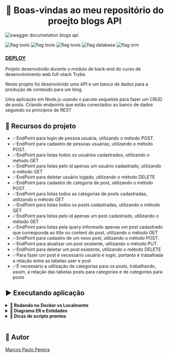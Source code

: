 <h1 align="center">🎉 Boas-vindas ao meu repositório do proejto blogs API </h1>

![swagger documetation blogs api](https://user-images.githubusercontent.com/104791582/225178878-0b5ef381-f88b-4098-8043-a6ec66ea7d32.gif)

![flag tools](https://img.shields.io/badge/Tools-%20Docker%20|%20Node.js-9cf) ![flag tools](https://img.shields.io/badge/Languages-JavaScript-yellow) ![flag tools](https://img.shields.io/badge/Frameworks-Express%20|%20JWT%20|%20Swagger-yelow) ![flag database](https://img.shields.io/badge/Database-MySql-green) ![flag orm](https://img.shields.io/badge/ORM-Sequelize-blue)

### [DEPLOY](https://LINK)

<p>Projeto desenvolvido durante o módulo de back-end do curso de desenvolvimento web full-stack Trybe.</p>
<p>Neste projeto foi desenvolvido uma API e um banco de dados para a produção de conteúdo para um blog.</p>
<p>Uma aplicação em Node.js usando o pacote sequelize para fazer um CRUD de posts. Criando endpoints que estão conectados ao banco de dados seguindo os princípios do REST</p>


## 🔨 Recursos do projeto

<ul>
<li>✅EndPoint para login de pessoa usuária, utilizando o método POST.</li>
<li>✅EndPoint para cadastro de pessoas usuárias, utilizando o método POST.</li>
<li>✅EndPoint para listas todos os usuários cadastrados, utilizando o método GET</li>
<li>✅EndPoint para listas pelo id apenas um usuário cadastrado, utilizando o método GET</li>
<li>✅EndPoint para deletar usuário logado, utilizando o método DELETE</li>
<li>✅EndPoint para cadastro de categoria de post, utilizando o método POST.</li>
<li>✅EndPoint para listas todos as categorias de posts cadastradas, utilizando o método GET</li>
<li>✅EndPoint para listas todos os posts cadastradas, utilizando o método GET</li>
<li>✅EndPoint para listas pelo id apenas um post cadastrado, utilizando o método GET</li>
<li>✅EndPoint para listas pela query informado apenas um post cadastrado que corresponda ao title ou content do post, utilizando o método GET</li>
<li>✅EndPoint para cadastro de um novo post, utilizando o método POST.</li>
<li>✅EndPoint para atualizar um post existente, utilizando o método PUT.</li>
<li>✅EndPoint para deletar um post existente, utilizando o método DELETE</li>
<li>✅Para fazer um post é necessário usuário e login, portanto é trabalhada a relação entre as tabelas user e post</li>
<li>✅É necessário a utilização de categorias para os posts, trabalhando, assim, a relação das tabelas posts para categories e de categories para posts</li>
</ul>

## ▶️ Executando aplicação
<details>
  <summary><strong>🐋 Rodando no Docker vs Localmente</strong></summary>

  ## 👉 Com Docker

**⚠️ Antes de começar, seu docker-compose precisa estar na versão 1.29 ou superior. [Veja aqui](https://www.digitalocean.com/community/tutorials/how-to-install-and-use-docker-compose-on-ubuntu-20-04-pt) ou [na documentação](https://docs.docker.com/compose/install/) como instalá-lo. No primeiro artigo, você pode substituir onde está com `1.26.0` por `1.29.2`.**


> ℹ️ Rode os serviços `node` e `db` com o comando `docker-compose up -d --build`.

  - Lembre-se de parar o `mysql` se estiver usando localmente na porta padrão (`3306`), ou adapte, caso queria fazer uso da aplicação em containers;

  - Esses serviços irão inicializar um container chamado `blogs_api` e outro chamado `blogs_api_db`;

  - A partir daqui você pode rodar o container `blogs_api` via CLI ou abri-lo no VS Code;

  > ℹ️ Use o comando `docker exec -it blogs_api bash`.

  - Ele te dará acesso ao terminal interativo do container criado pelo compose, que está rodando em segundo plano.

  > ℹ️ Instale as dependências [**Caso existam**] com `npm install`. (Instale dentro do container)

  - **⚠️ Atenção:** Caso opte por utilizar o Docker, **TODOS** os comandos disponíveis no `package.json` (npm start, npm test, npm run dev, ...) devem ser executados **DENTRO** do container, ou seja, no terminal que aparece após a execução do comando `docker exec` citado acima.

  - **⚠️ Atenção:** O **git** dentro do container não vem configurado com suas credenciais. Ou faça os commits fora do container, ou configure as suas credenciais do git dentro do container.

  - **⚠️ Atenção:** Não rode o comando npm audit fix! Ele atualiza várias dependências do projeto, e essa atualização gera conflitos.

  - ✨ **Dica:** A extensão `Remote - Containers` é indicada para que você possa desenvolver sua aplicação no container Docker direto no VS Code, como você faz com seus arquivos locais.

  <img src="https://user-images.githubusercontent.com/104791582/213542711-a092f145-a6e3-4172-89f4-417379cfefae.png" width="800px" >

  <br />

  ## 👉 Sem Docker

  > ℹ️ Instale as dependências [**Caso existam**] com `npm install`

  - **⚠️ Atenção:** Não rode o comando npm audit fix! Ele atualiza várias dependências do projeto, e essa atualização gera conflitos.

  - **✨ Dica:** Para rodar o projeto desta forma, obrigatoriamente você deve ter o `node` instalado em seu computador.
  <br/>
</details>
<details>
  <summary  id="diagrama"><strong>🎲 Diagrama ER e Entidades</strong></summary>

  #### Diagrama de Entidade-Relacionamento

  ![der](https://user-images.githubusercontent.com/104791582/225185857-9875236d-8b62-49fc-a774-ebbae9cf45e4.png)

  ---

  #### Formato das entidades

  - Uma tabela chamada **users**, contendo dados com a seguinte estrutura:

    | id  | display_name    | email           | password | image                                                                                   |
    | --- | --------------- | --------------- | -------- | --------------------------------------------------------------------------------------- |
    | 1   | Brett Wiltshire | brett@email.com // tem quer ser único | 123456   | http://4.bp.blogspot.com/_YA50adQ-7vQ/S1gfR_6ufpI/AAAAAAAAAAk/1ErJGgRWZDg/S45/brett.png |

  - Uma tabela chamada **categories**, contendo dados com a seguinte estrutura:

    | id  | name |
    | --- | ---- |
    | 18  | News |

  - Uma tabela chamada **blog_posts**, contendo dados com a seguinte estrutura:

    | id  | title                      | content                                                | user_id | published                | updated                  |
    | --- | -------------------------- | ------------------------------------------------------ | ------- | ------------------------ | ------------------------ |
    | 21  | Latest updates, August 1st | The whole text for the blog post goes here in this key | 14  // Chave estrangeira, referenciando o id de `users`    | 2011-08-01T19:58:00.000Z | 2011-08-01T19:58:51.947Z |


  - Uma tabela chamada **PostCategories**, contendo uma **chave primária composta** utilizando os dois atributos da estrutura:

    | post_id | category_id |
    | ------- | ----------- |
    | 50 // Chave primária e estrangeira, referenciando o id de `BlogPosts`     | 20  // Chave primária e estrangeira, referenciando o id de `Categories`     |


    *Os dados acima são fictícios, e estão aqui apenas como exemplo*

    ---
<br />
</details>
<details>
  <summary><strong>👀 Dicas de scripts prontos</strong></summary>

  ---

  - Deleta o banco de dados:
    ```json
    "drop": "npx sequelize-cli db:drop"
    ```

  - Cria o banco e gera as tabelas:
    ```json
    "prestart": "npx sequelize-cli db:create && npx sequelize-cli db:migrate"
    ```

  - Insere dados/Popula a tabela:
    ```json
    "seed": "npx sequelize-cli db:seed:all"
    ```
<br />
</details>
</br>

## 🧔 Autor

<div class="badge-base LI-profile-badge" data-locale="pt_BR" data-size="medium" data-theme="dark" data-type="VERTICAL" data-vanity="dev-marcospaulo" data-version="v1"><a class="badge-base__link LI-simple-link" href="https://br.linkedin.com/in/dev-marcospaulo?trk=profile-badge">Marcos Paulo Pereira</a></div>
